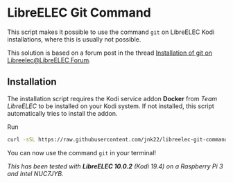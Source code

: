 # LibreELEC Git Command

This script makes it possible to use the command `git` on LibreELEC Kodi installations, where this is usually not possible.

This solution is based on a forum post in the thread [Installation of git on Libreelec@LibreELEC Forum](https://forum.libreelec.tv/thread/13874-installation-of-git-on-libreelec/?postID=105152#post105152).

## Installation

The installation script requires the Kodi service addon **Docker** from _Team LibreELEC_ to be installed on your Kodi system.
If not installed, this script automatically tries to install the addon.

Run

```bash
curl -sSL https://raw.githubusercontent.com/jnk22/libreelec-git-command/main/install-git.sh | bash
```

You can now use the command `git` in your terminal!

_This has been tested with **LibreELEC 10.0.2** (Kodi 19.4) on a Raspberry Pi 3 and Intel NUC7JYB._
